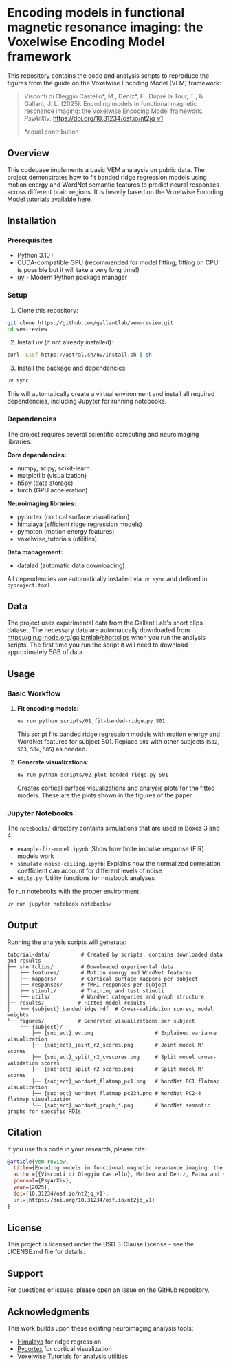 # Encoding models in functional magnetic resonance imaging: the Voxelwise Encoding Model framework

This repository contains the code and analysis scripts to reproduce the figures from the guide on the Voxelwise Encoding Model (VEM) framework:

> Visconti di Oleggio Castello\*, M., Deniz\*, F., Dupré la Tour, T., & Gallant, J. L. (2025). Encoding models in functional magnetic resonance imaging: the Voxelwise Encoding Model framework. *PsyArXiv*. https://doi.org/10.31234/osf.io/nt2jq_v1
> 
> *equal contribution


## Overview

This codebase implements a basic VEM analaysis on public data. The project demonstrates how to fit banded ridge regression models using motion energy and WordNet semantic features to predict neural responses across different brain regions. It is heavily based on the Voxelwise Encoding Model tutorials available [here](https://gallantlab.org/voxelwise_tutorials/).

## Installation

### Prerequisites

- Python 3.10+
- CUDA-compatible GPU (recommended for model fitting; fitting on CPU is possible but it will take a very long time!)
- [uv](https://docs.astral.sh/uv/) - Modern Python package manager

### Setup

1. Clone this repository:
```bash
git clone https://github.com/gallantlab/vem-review.git
cd vem-review
```

2. Install uv (if not already installed):
```bash
curl -LsSf https://astral.sh/uv/install.sh | sh
```

3. Install the package and dependencies:
```bash
uv sync
```

This will automatically create a virtual environment and install all required dependencies, including Jupyter for running notebooks.

### Dependencies

The project requires several scientific computing and neuroimaging libraries:

**Core dependencies:**
- numpy, scipy, scikit-learn
- matplotlib (visualization)
- h5py (data storage)
- torch (GPU acceleration)

**Neuroimaging libraries:**
- pycortex (cortical surface visualization)
- himalaya (efficient ridge regression models)
- pymoten (motion energy features)
- voxelwise_tutorials (utilities)

**Data management:**
- datalad (automatic data downloading)

All dependencies are automatically installed via `uv sync` and defined in `pyproject.toml`

## Data

The project uses experimental data from the Gallant Lab's short clips dataset.
The necessary data are automatically downloaded from https://gin.g-node.org/gallantlab/shortclips when you run the analysis scripts.
The first time you run the script it will need to download approximately 5GB of data. 

## Usage

### Basic Workflow

1. **Fit encoding models**:
   ```bash
   uv run python scripts/01_fit-banded-ridge.py S01
   ```
   This script fits banded ridge regression models with motion energy and WordNet features for subject S01. Replace `S01` with other subjects (`S02`, `S03`, `S04`, `S05`) as needed.

2. **Generate visualizations**:
   ```bash
   uv run python scripts/02_plot-banded-ridge.py S01
   ```
   Creates cortical surface visualizations and analysis plots for the fitted models. These are the plots shown in the figures of the paper.

### Jupyter Notebooks

The `notebooks/` directory contains simulations that are used in Boxes 3 and 4.

- `example-fir-model.ipynb`: Show how finite impulse response (FIR) models work
- `simulate-noise-ceiling.ipynb`: Explains how the normalized correlation coefficient can account for different levels of noise
- `utils.py`: Utility functions for notebook analyses

To run notebooks with the proper environment:
```bash
uv run jupyter notebook notebooks/
```

## Output

Running the analysis scripts will generate:

```
tutorial-data/          # Created by scripts, contains downloaded data and results
├── shortclips/         # Downloaded experimental data
│   ├── features/       # Motion energy and WordNet features
│   ├── mappers/        # Cortical surface mappers per subject
│   ├── responses/      # fMRI responses per subject
│   ├── stimuli/        # Training and test stimuli
│   └── utils/          # WordNet categories and graph structure
├── results/           # Fitted model results
│   └── {subject}_bandedridge.hdf  # Cross-validation scores, model weights
└── figures/           # Generated visualizations per subject
    └── {subject}/
        ├── {subject}_ev.png                    # Explained variance visualization
        ├── {subject}_joint_r2_scores.png       # Joint model R² scores
        ├── {subject}_split_r2_cvscores.png     # Split model cross-validation scores
        ├── {subject}_split_r2_scores.png       # Split model R² scores
        ├── {subject}_wordnet_flatmap_pc1.png   # WordNet PC1 flatmap visualization
        ├── {subject}_wordnet_flatmap_pc234.png # WordNet PC2-4 flatmap visualization
        └── {subject}_wordnet_graph_*.png       # WordNet semantic graphs for specific ROIs
```

## Citation

If you use this code in your research, please cite:

```bibtex
@article{vem-review,
  title={Encoding models in functional magnetic resonance imaging: the Voxelwise Encoding Model framework},
  author={{Visconti di Oleggio Castello}, Matteo and Deniz, Fatma and {Dupré la Tour}, Tom and Gallant, Jack L.},
  journal={PsyArXiv},
  year={2025},
  doi={10.31234/osf.io/nt2jq_v1},
  url={https://doi.org/10.31234/osf.io/nt2jq_v1}
}
```

## License

This project is licensed under the BSD 3-Clause License - see the LICENSE.md file for details.

## Support

For questions or issues, please open an issue on the GitHub repository.

## Acknowledgments

This work builds upon these existing neuroimaging analysis tools:
- [Himalaya](https://github.com/gallantlab/himalaya) for ridge regression
- [Pycortex](https://github.com/gallantlab/pycortex) for cortical visualization
- [Voxelwise Tutorials](https://github.com/gallantlab/voxelwise_tutorials) for analysis utilities
